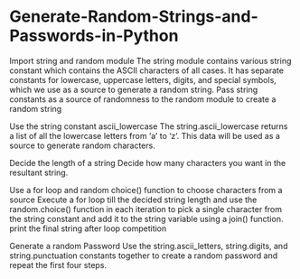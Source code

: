 # Generate-Random-Strings-and-Passwords-in-Python
Import string and random module
The string module contains various string constant which contains the ASCII characters of all cases. It has separate constants for lowercase, uppercase letters, digits, and special symbols, which we use as a source to generate a random string.
Pass string constants as a source of randomness to the random module to create a random string

Use the string constant ascii_lowercase
The string.ascii_lowercase returns a list of all the lowercase letters from ‘a’ to ‘z’. This data will be used as a source to generate random characters.

Decide the length of a string
Decide how many characters you want in the resultant string.

Use a for loop and random choice() function to choose characters from a source
Execute a for loop till the decided string length and use the random.choice() function in each iteration to pick a single character from the string constant and add it to the string variable using a join() function. print the final string after loop competition

Generate a random Password
Use the string.ascii_letters, string.digits, and string.punctuation constants together to create a random password and repeat the first four steps.
